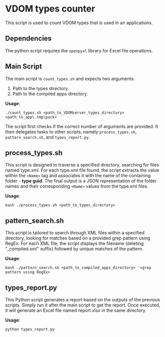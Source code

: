 # VDOM types counter

This script is used to count VDOM types that is used in an applications.

## Dependencies
The python script requires the `openpyxl` library for Excel file operations.


## Main Script

The main script is `count_types.sh` and expects two arguments:

1. Path to the types directory.
2. Path to the compiled apps directory.

**Usage**:

`./count_types.sh <path_to_VDOMserver_types_directory> <path_to_app\.tmp\pack>`

The script first checks if the correct number of arguments are provided. It then delegates tasks to other scripts, namely `process_types.sh`, `pattern_search.sh`, and `types_report.py`.

## process_types.sh

This script is designed to traverse a specified directory, searching for files named type.xml. For each type.xml file found, the script extracts the value within the `<Name>` tag and associates it with the name of the containing folder - **type guid**. The final output is a JSON representation of the folder names and their corresponding `<Name>` values from the type.xml files.

**Usage**:

`bash ./process_types.sh <path_to_types_directory>`

## pattern_search.sh
This script is tailored to search through XML files within a specified directory, looking for matches based on a provided grep pattern using RegEx. For each XML file, the script displays the filename (deleting "_compiled.xml" suffix) followed by unique matches of the pattern.

**Usage**:

`bash ./pattern_search.sh <path_to_compiled_apps_directory> '<grep pattern using RegEx>`

## types_report.py

This Python script generates a report based on the outputs of the previous scripts. Simply run it after the main script to get the report. Once executed, it will generate an Excel file named report.xlsx in the same directory.

**Usage**:

`python types_report.py`
